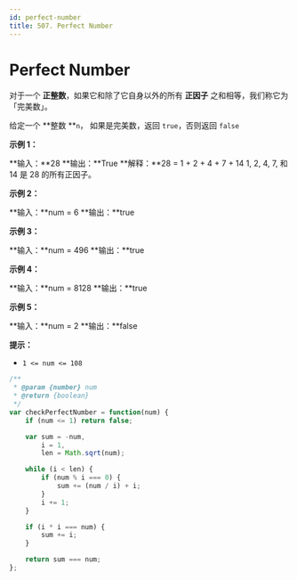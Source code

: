 ```yaml
---
id: perfect-number
title: 507. Perfect Number
---
```


# Perfect Number

对于一个 **正整数**，如果它和除了它自身以外的所有 **正因子** 之和相等，我们称它为 「完美数」。

给定一个 **整数 **`n`， 如果是完美数，返回 `true`，否则返回 `false`



**示例 1：**

**输入：**28 **输出：**True **解释：**28 = 1 + 2 + 4 + 7 + 14 1, 2, 4, 7, 和 14 是 28 的所有正因子。

**示例 2：**

**输入：**num = 6 **输出：**true

**示例 3：**

**输入：**num = 496 **输出：**true

**示例 4：**

**输入：**num = 8128 **输出：**true

**示例 5：**

**输入：**num = 2 **输出：**false



**提示：**

-   `1 <= num <= 108`



```javascript
/**
 * @param {number} num
 * @return {boolean}
 */
var checkPerfectNumber = function(num) {
    if (num <= 1) return false;

    var sum = -num,
        i = 1,
        len = Math.sqrt(num);

    while (i < len) {
        if (num % i === 0) {
            sum += (num / i) + i;
        }
        i += 1;
    }

    if (i * i === num) {
        sum += i;
    }

    return sum === num;
};
```